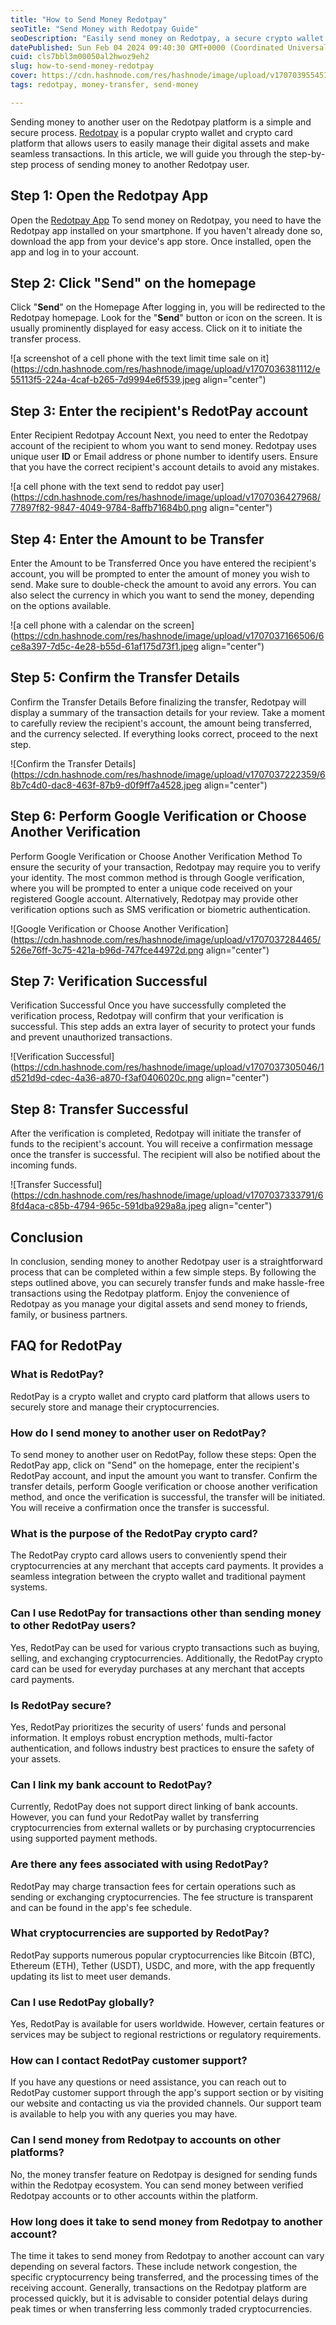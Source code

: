 ```yaml
---
title: "How to Send Money Redotpay"
seoTitle: "Send Money with Redotpay Guide"
seoDescription: "Easily send money on Redotpay, a secure crypto wallet and card platform, with our step-by-step guide for seamless digital asset transactions"
datePublished: Sun Feb 04 2024 09:40:30 GMT+0000 (Coordinated Universal Time)
cuid: cls7bbl3m00050al2hwoz9eh2
slug: how-to-send-money-redotpay
cover: https://cdn.hashnode.com/res/hashnode/image/upload/v1707039554510/d14f8907-eb14-423c-bc8d-e8ca4bae2c45.png
tags: redotpay, money-transfer, send-money

---
```


Sending money to another user on the Redotpay platform is a simple and secure process. [Redotpay](https://link.dollarpesa.com/pkee7) is a popular crypto wallet and crypto card platform that allows users to easily manage their digital assets and make seamless transactions. In this article, we will guide you through the step-by-step process of sending money to another Redotpay user.

## Step 1: Open the Redotpay App

Open the [Redotpay App](https://play.google.com/store/apps/details?id=com.redotpay&hl=en&gl=US) To send money on Redotpay, you need to have the Redotpay app installed on your smartphone. If you haven't already done so, download the app from your device's app store. Once installed, open the app and log in to your account.

## Step 2: Click "Send" on the homepage

Click "**Send**" on the Homepage After logging in, you will be redirected to the Redotpay homepage. Look for the "**Send**" button or icon on the screen. It is usually prominently displayed for easy access. Click on it to initiate the transfer process.

![a screenshot of a cell phone with the text limit time sale on it](https://cdn.hashnode.com/res/hashnode/image/upload/v1707036381112/e55113f5-224a-4caf-b265-7d9994e6f539.jpeg align="center")

## Step 3: Enter the recipient's RedotPay account

Enter Recipient Redotpay Account Next, you need to enter the Redotpay account of the recipient to whom you want to send money. Redotpay uses unique user **ID** or Email address or phone number to identify users. Ensure that you have the correct recipient's account details to avoid any mistakes.

![a cell phone with the text send to reddot pay user](https://cdn.hashnode.com/res/hashnode/image/upload/v1707036427968/77897f82-9847-4049-9784-8affb71684b0.png align="center")

## Step 4: Enter the Amount to be Transfer

Enter the Amount to be Transferred Once you have entered the recipient's account, you will be prompted to enter the amount of money you wish to send. Make sure to double-check the amount to avoid any errors. You can also select the currency in which you want to send the money, depending on the options available.

![a cell phone with a calendar on the screen](https://cdn.hashnode.com/res/hashnode/image/upload/v1707037166506/6ce8a397-7d5c-4e28-b55d-61af175d73f1.jpeg align="center")

## Step 5: Confirm the Transfer Details

Confirm the Transfer Details Before finalizing the transfer, Redotpay will display a summary of the transaction details for your review. Take a moment to carefully review the recipient's account, the amount being transferred, and the currency selected. If everything looks correct, proceed to the next step.

![Confirm the Transfer Details](https://cdn.hashnode.com/res/hashnode/image/upload/v1707037222359/68b7c4d0-dac8-463f-87b9-d0f9ff7a4528.jpeg align="center")

## Step 6: Perform Google Verification or Choose Another Verification

Perform Google Verification or Choose Another Verification Method To ensure the security of your transaction, Redotpay may require you to verify your identity. The most common method is through Google verification, where you will be prompted to enter a unique code received on your registered Google account. Alternatively, Redotpay may provide other verification options such as SMS verification or biometric authentication.

![Google Verification or Choose Another Verification](https://cdn.hashnode.com/res/hashnode/image/upload/v1707037284465/526e76ff-3c75-421a-b96d-747fce44972d.png align="center")

## Step 7: Verification Successful

Verification Successful Once you have successfully completed the verification process, Redotpay will confirm that your verification is successful. This step adds an extra layer of security to protect your funds and prevent unauthorized transactions.

![Verification Successful](https://cdn.hashnode.com/res/hashnode/image/upload/v1707037305046/1d521d9d-cdec-4a36-a870-f3af0406020c.png align="center")

## Step 8: Transfer Successful

After the verification is completed, Redotpay will initiate the transfer of funds to the recipient's account. You will receive a confirmation message once the transfer is successful. The recipient will also be notified about the incoming funds.

![Transfer Successful](https://cdn.hashnode.com/res/hashnode/image/upload/v1707037333791/68fd4aca-c85b-4794-965c-591dba929a8a.jpeg align="center")

## Conclusion

In conclusion, sending money to another Redotpay user is a straightforward process that can be completed within a few simple steps. By following the steps outlined above, you can securely transfer funds and make hassle-free transactions using the Redotpay platform. Enjoy the convenience of Redotpay as you manage your digital assets and send money to friends, family, or business partners.

## FAQ for RedotPay

### What is RedotPay?

RedotPay is a crypto wallet and crypto card platform that allows users to securely store and manage their cryptocurrencies.

### How do I send money to another user on RedotPay?

To send money to another user on RedotPay, follow these steps: Open the RedotPay app, click on "Send" on the homepage, enter the recipient's RedotPay account, and input the amount you want to transfer. Confirm the transfer details, perform Google verification or choose another verification method, and once the verification is successful, the transfer will be initiated. You will receive a confirmation once the transfer is successful.

### What is the purpose of the RedotPay crypto card?

The RedotPay crypto card allows users to conveniently spend their cryptocurrencies at any merchant that accepts card payments. It provides a seamless integration between the crypto wallet and traditional payment systems.

### Can I use RedotPay for transactions other than sending money to other RedotPay users?

Yes, RedotPay can be used for various crypto transactions such as buying, selling, and exchanging cryptocurrencies. Additionally, the RedotPay crypto card can be used for everyday purchases at any merchant that accepts card payments.

### Is RedotPay secure?

Yes, RedotPay prioritizes the security of users' funds and personal information. It employs robust encryption methods, multi-factor authentication, and follows industry best practices to ensure the safety of your assets.

### Can I link my bank account to RedotPay?

Currently, RedotPay does not support direct linking of bank accounts. However, you can fund your RedotPay wallet by transferring cryptocurrencies from external wallets or by purchasing cryptocurrencies using supported payment methods.

### Are there any fees associated with using RedotPay?

RedotPay may charge transaction fees for certain operations such as sending or exchanging cryptocurrencies. The fee structure is transparent and can be found in the app's fee schedule.

### What cryptocurrencies are supported by RedotPay?

RedotPay supports numerous popular cryptocurrencies like Bitcoin (BTC), Ethereum (ETH), Tether (USDT), USDC, and more, with the app frequently updating its list to meet user demands.

### Can I use RedotPay globally?

Yes, RedotPay is available for users worldwide. However, certain features or services may be subject to regional restrictions or regulatory requirements.

### How can I contact RedotPay customer support?

If you have any questions or need assistance, you can reach out to RedotPay customer support through the app's support section or by visiting our website and contacting us via the provided channels. Our support team is available to help you with any queries you may have.

### **Can I send money from Redotpay to accounts on other platforms?**

No, the money transfer feature on Redotpay is designed for sending funds within the Redotpay ecosystem. You can send money between verified Redotpay accounts or to other accounts within the platform.

### **How long does it take to send money from Redotpay to another account?**

The time it takes to send money from Redotpay to another account can vary depending on several factors. These include network congestion, the specific cryptocurrency being transferred, and the processing times of the receiving account. Generally, transactions on the Redotpay platform are processed quickly, but it is advisable to consider potential delays during peak times or when transferring less commonly traded cryptocurrencies.